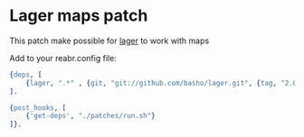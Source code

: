 Lager maps patch
================

This patch make possible for [lager](https://github.com/basho/lager) to work with maps

Add to your reabr.config file:

```erlang
{deps, [
    {lager, ".*" , {git, "git://github.com/basho/lager.git", {tag, "2.0.0"}}}
].

{post_hooks, [
    {'get-deps', "./patches/run.sh"}
]}.
```
